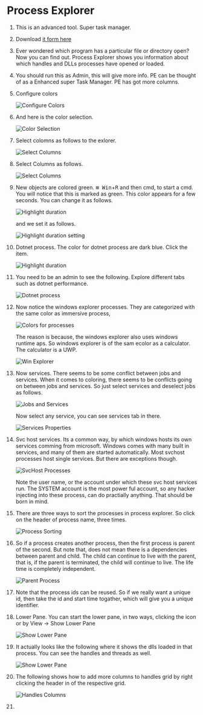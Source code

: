 # Process Explorer

1. This is an advanced tool. Super task manager. 
2. Download [it form here](https://learn.microsoft.com/en-us/sysinternals/downloads/process-explorer)
3. Ever wondered which program has a particular file or directory open? Now you can find out. Process Explorer shows you information about which handles and DLLs processes have opened or loaded.
4. You should run this as Admin, this will give more info. PE can be thought of as a Enhanced super Task Manager. PE has got more columns. 
5. Configure colors
   
    ![Configure Colors](Images/60_50_Options_ConfigureColors.jpg)

6. And here is the color selection.

    ![Color Selection](Images/61_50_ColorSelection.jpg)

7. Select colomns as follows to the exlorer.

    ![Select Columns](Images/62_50_SelectColumns.jpg)

8. Select Columns as follows.

    ![Select Columns](Images/63_50_ColumnSelection.jpg)

9. New objects are colored green. <kbd>⊞ Win</kbd>+<kbd>R</kbd> and then cmd, to start a cmd. You will notice that this is marked as green. This color appears for a few seconds. You can change it as follows.

    ![Highlight duration](Images/64_50_DiffHighlightDuration.jpg) 
    
    and we set it as follows.

    ![Highlight duration setting](Images/65_50_DiffHighlightDurationSetting.jpg)

10. Dotnet process. The color for dotnet process are dark blue. Click the item.

    ![Highlight duration](Images/64_50_DiffHighlightDuration.jpg)

11. You need to be an admin to see the following. Explore different tabs such as dotnet performance. 

    ![Dotnet process](Images/66_50_DotnetProcessDetails.jpg)

12. Now notice the windows explorer processes. They are categorized with the same color as immersive process, 

    ![Colors for processes](Images/61_50_ColorSelection.jpg)

    The reason is because, the windows explorer also uses windows runtime aps. So windows explorer is of the sam ecolor as a calculator. The calculator is a UWP. 

    ![Win Explorer](Images/67_50_WinExplorer.jpg)

13. Now services. There seems to be some conflict between jobs and services. When it comes to coloring, there seems to be conflicts going on between jobs and services. So just select services and deselect jobs as follows.

    ![Jobs and Services](Images/68_50_Services_Jobs.jpg)

    Now select any service, you can see services tab in there.

    ![Services Properties](Images/69_50_Services_Props.jpg)

14. Svc host services. Its a common way, by which windows hosts its own services comming from microsoft. Windows comes with many built in services, and many of them are started automatically. Most svchost processes host single services. But there are exceptions though.

    ![SvcHost Processes](Images/70_50_Svchost_Props.jpg)

    Note the user name, or the account under which these svc host services run. The SYSTEM account is the most power ful account, so any hacker injecting into these process, can do practially anything. That should be born in mind.

15. There are three ways to sort the processes in process explorer. So click on the header of process name, three times.

    ![Process Sorting](Images/71_50_ThreeWaysOfSorting.jpg)

16. So if a process creates another process, then the first process is parent of the second. But note that, does not mean there is a dependencies between parent and child. The child can continue to live with the parent, that is, if the parent is terminated, the child will continue to live. The life time is completely independent. 

    ![Parent Process](Images/72_50_ParentProcess.jpg)

17. Note that the process ids can be reused. So if we really want a unique id, then take the id and start time togather, which will give you a unique identifier. 

18. Lower Pane. You can start the lower pane, in two ways, clicking the icon or by View -> Show Lower Pane 

    ![Show Lower Pane](Images/73_50_ShowLowerPane.jpg)

19. It actually looks like the following where it shows the dlls loaded in that process. You can see the handles and threads as well. 

    ![Show Lower Pane](Images/74_50_LowerPaneDllsLoaded.jpg)

20. The following shows how to add more columns to handles grid by right clicking the header in of the respective grid. 

    ![Handles Columns](Images/75_50_HandleColumns.jpg)

21. 